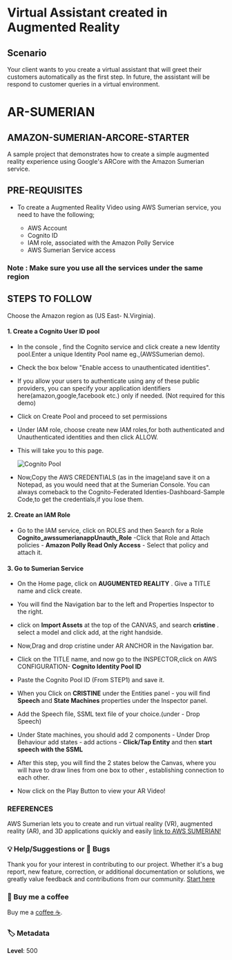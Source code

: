# Virtual Assistant created in Augmented Reality

## Scenario

Your client wants to you create a virtual assistant that will greet their customers automatically as the first step. In future, the assistant will be respond to customer queries in a virtual environment.

# AR-SUMERIAN

## AMAZON-SUMERIAN-ARCORE-STARTER

A sample project that demonstrates how to create a simple augmented reality experience using Google's ARCore with the Amazon Sumerian service.

## PRE-REQUISITES

- To create a Augmented Reality Video using AWS Sumerian service, you need to have the following;
  
  - AWS Account
  - Cognito ID
  - IAM role, associated with the Amazon Polly Service
  - AWS Sumerian Service access

### Note : Make sure you use all the services under the same region
  
## STEPS TO FOLLOW
  
   Choose the Amazon region as (US East- N.Virginia).

#### 1. Create a Cognito User ID pool
  
- In the console , find the Cognito service and click create a new Identity pool.Enter a unique Identity Pool name
        eg.,(AWSSumerian demo).
- Check the box below "Enable access to unauthenticated identities".
- If you allow your users to authenticate using any of these public providers, you can specify your application identifiers here(amazon,google,facebook etc.) only if needed. (Not required for this demo)
- Click on Create Pool and proceed to set permissions
- Under IAM role, choose create new IAM roles,for both authenticated and Unauthenticated identities and then click ALLOW.
- This will take you to this page.

  ![Cognito Pool](https://github.com/subhadharun/AWS-IMAGES/blob/master/Screenshot%202019-09-09%20at%2013.40.30.png)
  
- Now,Copy the AWS CREDENTIALS (as in the image)and save it on a Notepad, as you would need that at the Sumerian Console.
   You can always comeback to the Cognito-Federated Identies-Dashboard-Sample Code,to get the credentials,if you lose them.

#### 2. Create an IAM Role
  
- Go to the IAM service, click on ROLES and then Search for a Role **Cognito_awssumerianappUnauth_Role**
  -Click that Role and Attach policies - **Amazon Polly Read Only Access** - Select that policy and attach it.
  
#### 3. Go to Sumerian Service
  
- On the Home page, click on **AUGUMENTED REALITY** . Give a TITLE name and click create.
- You will find the Navigation bar to the left and Properties Inspector to the right.
- click on **Import Assets** at the top of the CANVAS, and search **cristine** . select a model and click add, at the right handside.
- Now,Drag and drop cristine under AR ANCHOR in the Navigation bar.
- Click on the TITLE name, and now go to the INSPECTOR,click on AWS CONFIGURATION- **Cognito Identity Pool ID**
- Paste the Cognito Pool ID (From STEP1) and save it.
- When you Click on **CRISTINE** under the Entities panel - you will find **Speech** and **State Machines** properties under the Inspector panel.
- Add the Speech file, SSML text file of your choice.(under - Drop Speech)
- Under State machines, you should add 2 components
       - Under Drop Behaviour add states - add actions - **Click/Tap Entity** and then **start speech with the SSML**

- After this step, you will find the 2 states below the Canvas, where you will have to draw lines from one box to other , establishing connection to each other.
- Now click on the Play Button to view your AR Video!

### REFERENCES

  AWS Sumerian lets you to create and run virtual reality (VR), augmented reality (AR), and 3D applications quickly and easily  [link to AWS SUMERIAN!](https://aws.amazon.com/sumerian/)
  
### 💡 Help/Suggestions or 🐛 Bugs

Thank you for your interest in contributing to our project. Whether it's a bug report, new feature, correction, or additional documentation or solutions, we greatly value feedback and contributions from our community. [Start here][200]

### 👋 Buy me a coffee

Buy me a [coffee ☕][900].

### 🏷️ Metadata

**Level**: 500

[100]: https://www.udemy.com/course/aws-cloud-development-kit-from-beginner-to-professional/?referralCode=E15D7FB64E417C547579

[200]: https://github.com/miztiik/aws-real-time-use-cases/issues

[900]: https://ko-fi.com/miztiik
